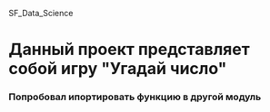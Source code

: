 SF_Data_Science
# Данный проект представляет собой игру "Угадай число"

### Попробовал ипортировать функцию в другой модуль



